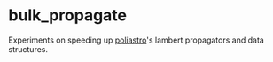 # bulk_propagate

Experiments on speeding up [poliastro](https://github.com/poliastro/poliastro)'s lambert propagators and data structures.
